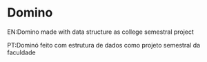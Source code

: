 # Domino

EN:Domino made with data structure as college semestral project

PT:Dominó feito com estrutura de dados como projeto semestral da faculdade
